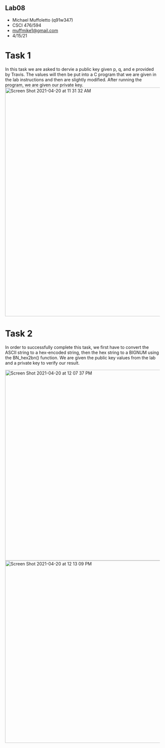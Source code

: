 ## Lab08

- Michael Muffoletto (q91w347)
- CSCI 476/594
- muffmike1@gmail.com
- 4/15/21

# Task 1
In this task we are asked to dervie a public key given p, q, and e provided by Travis. The values will then be put into a C program that we are given in the lab instructions and then are slightly modified. After running the program, we are given our private key.   
<img width="744" alt="Screen Shot 2021-04-20 at 11 31 32 AM" src="https://user-images.githubusercontent.com/33213355/115439598-fe312a00-a1cb-11eb-9bc2-6557822ead23.png">   

# Task 2
In order to successfully complete this task, we first have to convert the ASCII string to a hex-encoded string, then the hex string to a BIGNUM using the BN_hex2bn() function. We are given the public key values from the lab and a private key to verify our result.   

<img width="620" alt="Screen Shot 2021-04-20 at 12 07 37 PM" src="https://user-images.githubusercontent.com/33213355/115444598-00968280-a1d2-11eb-87b3-d7067d0e2df2.png">
<img width="593" alt="Screen Shot 2021-04-20 at 12 13 09 PM" src="https://user-images.githubusercontent.com/33213355/115444666-17d57000-a1d2-11eb-891a-17642ac0fd20.png">   

